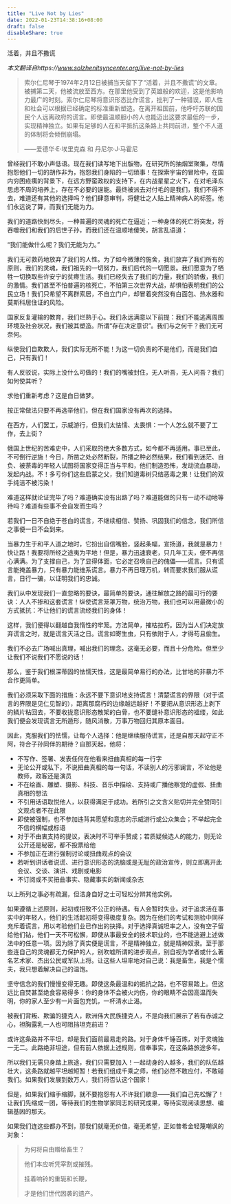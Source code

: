 ```yaml
---
title: "Live Not by Lies"
date: 2022-01-23T14:38:16+08:00
draft: false
disableShare: true
---
```




活着，并且不撒谎

*本文翻译自https://www.solzhenitsyncenter.org/live-not-by-lies*

> 索尔仁尼琴于1974年2月12日被捕当天留下了“活着，并且不撒谎”的文章。被捕第二天，他被流放至西方。在那里他受到了英雄般的欢迎，这是他影响力最广的时刻。索尔仁尼琴将意识形态比作谎言，批判了一种错误，即人性和社会可以根据已经确定的标准重新塑造。在离开祖国前，他呼吁苏联的国民个人远离政府的谎言。即使最温顺胆小的人也能迈出这要求最低的一步，实现精神独立。如果有足够的人在和平抵抗这条路上共同前进，整个不人道的体制将会倾倒崩塌。
>
> ——爱德华·E·埃里克森 和 丹尼尔·J·马霍尼

曾经我们不敢小声低语。现在我们读写地下出版物，在研究所的抽烟室聚集，尽情抱怨他们一切的胡作非为，抱怨我们身陷的一切琐事！在探索宇宙的冒险中，在国内穷困疮痍的背景下，在远方野蛮政权的支持下，在内战星星之火下，在对毛泽东思虑不周的培养上，存在不必要的逞能。最终被派去对付毛的是我们，我们不得不去，难道还有其他的选择吗？他们肆意审判，将健壮之人贴上精神病人的标签。他们永远说了算，而我们无能为力。

我们的道路快到尽头，一种普遍的灵魂的死亡在逼近；一种身体的死亡将突发，将吞噬我们和我们的后世子孙，而我们还在温顺地傻笑，胡言乱语道：

“我们能做什么呢？我们无能为力。”

我们无可救药地放弃了我们的人性。为了如今微薄的施舍，我们放弃了我们所有的原则，我们的灵魂，我们祖先的一切努力，我们后代的一切愿景。我们愿意为了牺牲一切换取些许安宁的贫瘠生活。我们已经失去了我们的力量，我们的骄傲，我们的激情。我们甚至不怕普遍的核死亡，不怕第三次世界大战，却惧怕表明我们的公民立场！我们只希望不离群索居，不自立门户，却冒着突然没有白面包、热水器和莫斯科居住证的风险。

国家反复灌输的教育，我们烂熟于心。我们永远满意以下前提：我们不能逃离周围环境及社会状况，我们被其塑造。所谓“存在决定意识”。我们与之何干？我们无可奈何。

纵使我们自欺欺人，我们实际无所不能！为这一切负责的不是他们，而是我们自己，只有我们！

有人反驳说，实际上没什么可做的！我们的嘴被封住，无人听吾，无人问吾？我们如何使其听？

求他们重新考虑？这是白日做梦。

按正常做法只要不再选举他们，但在我们国家没有再次的选择。

在西方，人们罢工，示威游行，但我们太怯懦、太畏惧：一个人怎么就不要了工作，去上街？

俄国上世纪的苦难史中，人们采取的绝大多数方式，如今都不再适用。事已至此，不可倒行逆施！今日，所凿之处必然断裂，所播之种必然结果，我们看到迷茫、自负、被荼毒的年轻人试图将国家变得正当与平和，他们制造恐怖，发动流血暴动，发起内战。不！多亏你们这些启蒙之父，我们知道毒树只结恶毒之果！让我们的双手纯洁不被污染！

难道这样就论证完毕了吗？难道确实没有出路了吗？难道能做的只有一动不动地等待吗？难道有些事不会自发而生吗？

若我们一日不自绝于苍白的谎言，不继续相信、赞扬、巩固我们的信念，我们所信之事便一日不会到来。

当暴力生于和平人道之地时，它扮出自信嘴脸，竖起条幅，宣扬道，我就是暴力！快让路！我要将所经之途夷为平地！但是，暴力迅速衰老，只几年工夫，便不再信心满满。为了支撑自己，为了显得体面，它必定召唤自己的傀儡——谎言。只有谎言能掩盖暴力，只有暴力能维系谎言。暴力不再日理万机，转而要求我们服从谎言，日行一骗，以证明我们的忠诚。

我们从中发现我们一直忽略的要诀，最简单的要诀，通往解放之路的最可行的要诀：人人不掺和这套谎言！纵使谎言笼罩万物，统治万物，我们也可以用最微小的方式抵抗：不让他们的谎言流经我们的身体！

这样，我们便得以翻越自我惰性的牢笼。方法简单，摧枯拉朽。因为当人们决定放弃谎言之时，就是谎言灭活之日。谎言如寄生虫，只有依附于人，才得苟且偷生。

我们不必去广场喊出真理，喊出我们的理念。这毫无必要，而且十分危险。但至少让我们不说我们不愿说的话！

那么，鉴于我们根深蒂固的怯懦天性，这是最简单易行的办法，比甘地的非暴力不合作更简单。

我们必须采取下面的措施：永远不要下意识地支持谎言！清楚谎言的界限（对于谎言的界限是见仁见智的），距离那腐朽的边缘越远越好！不要把从意识形态上剥下的鳞片粘回去，不要收拢意识形态散架的白骨，也不要缝补意识形态的褞缕，如此我们便会发现谎言无所遁形，随风消散，万事万物回归其原本面目。

因此，克服我们的怯懦，让每个人选择：他是继续服侍谎言，还是自那天起守正不阿，符合子孙同伴的期待？自那天起，他将：

- 不写作、签署、发表任何在他看来扭曲真相的每一行字
- 无论公开或私下，不说扭曲真相的每一句话，不读别人的污邪谰言，不论他是教师，政客还是演员
- 不在绘画、雕塑、摄影、科技、音乐中描绘、支持或广播他察觉的虚假、扭曲真相的想法
- 不引用话语取悦他人，以获得满足于成功。若所引之文含义贴切并完全赞同引文观点者不在此限
- 即使被强制，也不参加违背其愿望和意志的示威游行或公众集会；不举起完全不信的横幅或标语
- 对于不由衷支持的提议，表决时不可举手赞成；若质疑候选人的能力，则无论公开还是秘密，都不投票给他
- 不参加正在进行强制讨论或扭曲观点的会议
- 若听到讲话者说谎、进行意识形态的洗脑或是无耻的政治宣传，则立即离开此会议、交谈、演讲、戏剧或电影
- 不订阅或不买扭曲事实、隐藏事实的新闻或杂志

以上所列之事必有疏漏，但洁身自好之士可轻松分辨其他实例。

如果遵循上述原则，起初或招致不公正的待遇。有人会暂时失业。对于追求活在事实中的年轻人，他们的生活起初将变得极度复杂。因为在他们的考试和测验中同样充斥着谎言，用以考验他们业已作出的抉择。对于选择真诚坦率之人，没有空子留给他们钻，他们一天不可松懈，即使从事最安全的技术职业的，也不能逃避上述做法中的任意一项。因为除了真实便是谎言，不是精神独立，就是精神奴隶。至于那些连自己的灵魂都无力保护的人，别吹嘘所谓的进步观点，别自视为学者或什么著名艺术家、杰出公民或军队上将。让这些人坦率地对自己说：我是畜生，我是个懦夫，我只想着解决自己的温饱。

坚守信念的我们慢慢变得无趣。即使这条最温和的抵抗之路，也不容易踏上。但这远比自焚甚至绝食容易得多：你的身体不会被火灼伤，你的眼睛不会因高温而失明，你的家人至少有一片面包充饥，一杯清水止渴。

被我们背叛、欺骗的捷克人，欧洲伟大民族捷克人，不是向我们展示了若有赤诚之心，袒胸露乳一人也可阻挡坦克前进？

或许这条路并不平坦，却是我们面前最易走的路。对于身体千锤百炼，对于灵魂独一无二。此路绝非坦途，但有前人依据上述规则，信奉事实，在这条路旅途多年。

所以我们无需只身踏上旅途，我们只需要加入！一起动身的人越多，我们的队伍越壮大，这条路就越平坦越短暂！若我们组成千乘之师，他们必然不敢应付，不敢碰我们。如果我们发展到数万人，我们将否认这个国家！

但是，如果我们缩手缩脚，就不要抱怨有人不许我们歇息——我们自己先松懈了！让我们先缩成一团，等待我们的生物学家同志的研究成果，等待实现阅读思想、编辑基因的那天。

如果我们连这些都办不到，那我们就毫无价值，毫无希望，正如普希金轻蔑嘲讽的对象：

> 为何将自由赠给畜生？
>
> 他们本应听凭宰割或摧残。
>
> 挂着响铃的重轭和长鞭，
>
> 才是他们世代因袭的遗产。
>













